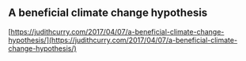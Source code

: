 ## A beneficial climate change hypothesis
  
  [https://judithcurry.com/2017/04/07/a-beneficial-climate-change-hypothesis/](https://judithcurry.com/2017/04/07/a-beneficial-climate-change-hypothesis/)